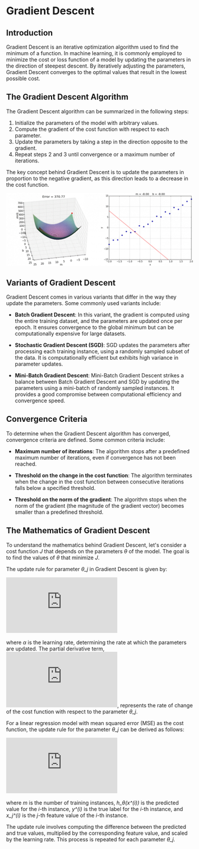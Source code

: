 
# Gradient Descent

## Introduction 
Gradient Descent is an iterative optimization algorithm used to find the minimum of a function. In machine learning, it is commonly employed to minimize the cost or loss function of a model by updating the parameters in the direction of steepest descent. By iteratively adjusting the parameters, Gradient Descent converges to the optimal values that result in the lowest possible cost.

## The Gradient Descent Algorithm
The Gradient Descent algorithm can be summarized in the following steps:

1. Initialize the parameters of the model with arbitrary values.
2. Compute the gradient of the cost function with respect to each parameter.
3. Update the parameters by taking a step in the direction opposite to the gradient.
4. Repeat steps 2 and 3 until convergence or a maximum number of iterations.

The key concept behind Gradient Descent is to update the parameters in proportion to the negative gradient, as this direction leads to a decrease in the cost function.
<p align="center"><img src="https://github.com/nagensk9/INDE577_ML/raw/main/Images/cost_function.gif?raw=true" ></p>

## Variants of Gradient Descent
Gradient Descent comes in various variants that differ in the way they update the parameters. Some commonly used variants include:

- **Batch Gradient Descent**: In this variant, the gradient is computed using the entire training dataset, and the parameters are updated once per epoch. It ensures convergence to the global minimum but can be computationally expensive for large datasets.

- **Stochastic Gradient Descent (SGD)**: SGD updates the parameters after processing each training instance, using a randomly sampled subset of the data. It is computationally efficient but exhibits high variance in parameter updates.

- **Mini-Batch Gradient Descent**: Mini-Batch Gradient Descent strikes a balance between Batch Gradient Descent and SGD by updating the parameters using a mini-batch of randomly sampled instances. It provides a good compromise between computational efficiency and convergence speed.

## Convergence Criteria
To determine when the Gradient Descent algorithm has converged, convergence criteria are defined. Some common criteria include:

- **Maximum number of iterations**: The algorithm stops after a predefined maximum number of iterations, even if convergence has not been reached.

- **Threshold on the change in the cost function**: The algorithm terminates when the change in the cost function between consecutive iterations falls below a specified threshold.

- **Threshold on the norm of the gradient**: The algorithm stops when the norm of the gradient (the magnitude of the gradient vector) becomes smaller than a predefined threshold.

## The Mathematics of Gradient Descent
To understand the mathematics behind Gradient Descent, let's consider a cost function *J* that depends on the parameters *θ* of the model. The goal is to find the values of *θ* that minimize *J*.

The update rule for parameter *θ_j* in Gradient Descent is given by:

![Gradient Descent Update Rule](https://latex.codecogs.com/png.latex?%5Ctheta_j%20%5Cleftarrow%20%5Ctheta_j%20-%20%5Calpha%20%5Cfrac%7B%5Cpartial%20J%7D%7B%5Cpartial%20%5Ctheta_j%7D)

where *α* is the learning rate, determining the rate at which the parameters are updated. The partial derivative term, ![Partial Derivative Term](https://latex.codecogs.com/png.latex?%5Cfrac%7B%5Cpartial%20J%7D%7B%5Cpartial%20%5Ctheta_j%7D), represents the rate of change of the cost function with respect to the parameter *θ_j*.

For a linear regression model with mean squared error (MSE) as the cost function, the update rule for the parameter *θ_j* can be derived as follows:

![Gradient Descent Update Rule for Linear Regression](https://latex.codecogs.com/png.latex?%5Ctheta_j%20%5Cleftarrow%20%5Ctheta_j%20-%20%5Calpha%20%5Cfrac%7B1%7D%7Bm%7D%20%5Csum_%7Bi%3D1%7D%5E%7Bm%7D%20%28h_%5Ctheta%28x%5E%7B%28i%29%7D%29%20-%20y%5E%7B%28i%29%7D%29%20x_j%5E%7B%28i%29%7D)

where *m* is the number of training instances, *h_θ(x^(i))* is the predicted value for the *i*-th instance, *y^(i)* is the true label for the *i*-th instance, and *x_j^(i)* is the *j*-th feature value of the *i*-th instance.

The update rule involves computing the difference between the predicted and true values, multiplied by the corresponding feature value, and scaled by the learning rate. This process is repeated for each parameter *θ_j*.
